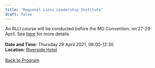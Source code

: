 ```yaml
---
title: 'Regional Lions Leadership Institute'
draft: false
---
```


An RLLI course will be conducted before the MD Convention, on 27-29 April. See [here](/rlli) for more details.
\
\
**Date and Time**: Thursday 29 April 2021, 08:00-12:30 \
**Location**: [Riverside Hotel](/venue)
\
\
[Back to Program](/program)

